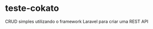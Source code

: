 # teste-cokato
CRUD simples utilizando o framework Laravel para criar uma REST API 

<!-- O modelo estára disponivel em [http://www.nerdvana.com.br/cokato/](http://www.nerdvana.com.br/cokato/) após concluido -->
